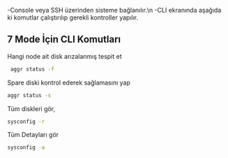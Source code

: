 -Console veya SSH üzerinden sisteme bağlanılır.\n
-CLI ekranında aşağıda ki komutlar çalıştırılıp gerekli kontroller yapılır.

## 7 Mode İçin CLI Komutları

Hangi node ait disk arızalanmış tespit et
```sh
 aggr status -f
```

Spare diski kontrol ederek sağlamasını yap

```sh
aggr status -s
```

Tüm diskleri gör,
```sh
sysconfig -r
```

Tüm Detayları gör
```sh
sysconfig -a
```
